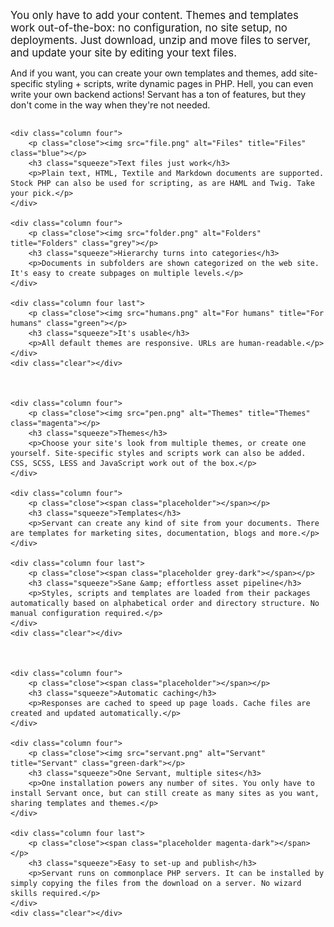 
<div class="intro">
	<p><big>You only have to add your content. Themes and templates work out-of-the-box: no configuration, no site setup, no deployments. Just download, unzip and move files to server, and update your site by editing your text files.</big></p>
	<p>And if you want, you can create your own templates and themes, add site-specific styling + scripts, write dynamic pages in PHP. Hell, you can even write your own backend actions! Servant has a ton of features, but they don't come in the way when they're not needed.</p>
</div>



<div class="columns">



	<div class="column four">
		<p class="close"><img src="file.png" alt="Files" title="Files" class="blue"></p>
		<h3 class="squeeze">Text files just work</h3>
		<p>Plain text, HTML, Textile and Markdown documents are supported. Stock PHP can also be used for scripting, as are HAML and Twig. Take your pick.</p>
	</div>

	<div class="column four">
		<p class="close"><img src="folder.png" alt="Folders" title="Folders" class="grey"></p>
		<h3 class="squeeze">Hierarchy turns into categories</h3>
		<p>Documents in subfolders are shown categorized on the web site. It's easy to create subpages on multiple levels.</p>
	</div>

	<div class="column four last">
		<p class="close"><img src="humans.png" alt="For humans" title="For humans" class="green"></p>
		<h3 class="squeeze">It's usable</h3>
		<p>All default themes are responsive. URLs are human-readable.</p>
	</div>
	<div class="clear"></div>



	<div class="column four">
		<p class="close"><img src="pen.png" alt="Themes" title="Themes" class="magenta"></p>
		<h3 class="squeeze">Themes</h3>
		<p>Choose your site's look from multiple themes, or create one yourself. Site-specific styles and scripts work can also be added. CSS, SCSS, LESS and JavaScript work out of the box.</p>
	</div>

	<div class="column four">
		<p class="close"><span class="placeholder"></span></p>
		<h3 class="squeeze">Templates</h3>
		<p>Servant can create any kind of site from your documents. There are templates for marketing sites, documentation, blogs and more.</p>
	</div>

	<div class="column four last">
		<p class="close"><span class="placeholder grey-dark"></span></p>
		<h3 class="squeeze">Sane &amp; effortless asset pipeline</h3>
		<p>Styles, scripts and templates are loaded from their packages automatically based on alphabetical order and directory structure. No manual configuration required.</p>
	</div>
	<div class="clear"></div>



	<div class="column four">
		<p class="close"><span class="placeholder"></span></p>
		<h3 class="squeeze">Automatic caching</h3>
		<p>Responses are cached to speed up page loads. Cache files are created and updated automatically.</p>
	</div>

	<div class="column four">
		<p class="close"><img src="servant.png" alt="Servant" title="Servant" class="green-dark"></p>
		<h3 class="squeeze">One Servant, multiple sites</h3>
		<p>One installation powers any number of sites. You only have to install Servant once, but can still create as many sites as you want, sharing templates and themes.</p>
	</div>

	<div class="column four last">
		<p class="close"><span class="placeholder magenta-dark"></span></p>
		<h3 class="squeeze">Easy to set-up and publish</h3>
		<p>Servant runs on commonplace PHP servers. It can be installed by simply copying the files from the download on a server. No wizard skills required.</p>
	</div>
	<div class="clear"></div>



</div>
